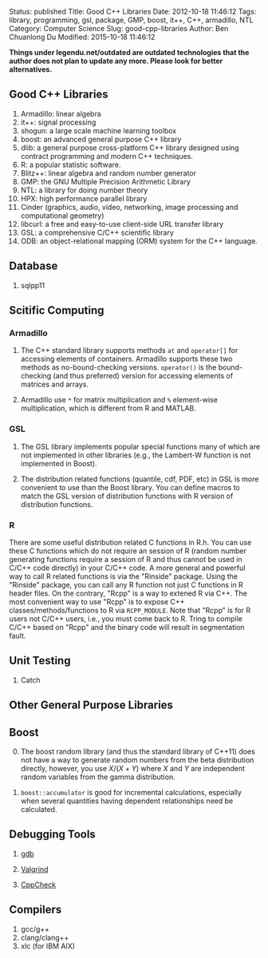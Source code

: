 Status: published
Title: Good C++ Libraries
Date: 2012-10-18 11:46:12
Tags: library, programming, gsl, package, GMP, boost, it++, C++, armadillo, NTL
Category: Computer Science
Slug: good-cpp-libraries
Author: Ben Chuanlong Du
Modified: 2015-10-18 11:46:12

**Things under legendu.net/outdated are outdated technologies that the author does not plan to update any more. Please look for better alternatives.**


## Good C++ Libraries

1. Armadillo: linear algebra
2. it++: signal processing
1. shogun: a large scale machine learning toolbox
0. boost: an advanced general purpose C++ library 
1. dlib: a general purpose cross-platform C++ library designed using contract programming and modern C++ techniques.
0. R: a popular statistic software. 
4. Blitz++: linear algebra and random number generator 
5. GMP: the GNU Multiple Precision Arithmetic Library
6. NTL: a library for doing number theory 
7. HPX: high performance parallel library
8. Cinder (graphics, audio, video, networking, image processing and computational geometry)
8. libcurl: a free and easy-to-use client-side URL transfer library
3. GSL: a comprehensive C/C++ scientific library
1. ODB: an object-relational mapping (ORM) system for the C++ language.

## Database

1. sqlpp11

## Scitific Computing

### Armadillo

1. The C++ standard library supports methods `at` and `operator[]` for accessing elements of containers. 
    Armadillo supports these two methods as no-bound-checking versions. 
    `operator()` is the bound-checking (and thus preferred) version for accessing elements of matrices and arrays.

2. Armadillo use `*` for matrix multiplication and `%` element-wise multiplication,
    which is different from R and MATLAB.

### GSL

1. The GSL library implements popular special functions many of which 
    are not implemented in other libraries 
    (e.g., the Lambert-W function is not implemented in Boost).

2. The distribution related functions (quantile, cdf, PDF, etc) in 
    GSL is more convenient to use than the Boost library. 
    You can define macros to match the GSL version of distribution functions with 
    R version of distribution functions.

### R

There are some useful distribution related C functions in R.h.
You can use these C functions which do not require an session of R 
(random number generating functions require a session of R and thus cannot be used in C/C++ code directly) 
in your C/C++ code.
A more general and powerful way to call R related functions is via the "Rinside" package. 
Using the "Rinside" package, 
you can call any R function not just C functions in R header files.
On the contrary, "Rcpp" is a way to extened R via C++. 
The most convenient way to use "Rcpp" is to expose C++ classes/methods/functions to R via `RCPP_MODULE`.
Note that "Rcpp" is for R users not C/C++ users,
i.e., you must come back to R. 
Tring to compile C/C++ based on "Rcpp" and the binary code will result in segmentation fault. 

## Unit Testing

1. Catch

## Other General Purpose Libraries

## Boost

0. The boost random library (and thus the standard library of C++11) does not have a way to generate 
    random numbers from the beta distribution directly, 
    however, you use $X/(X+Y)$ where $X$ and $Y$ are independent 
    random variables from the gamma distribution.

1. `boost::accumulator` is good for incremental calculations,
    especially when several quantities having dependent relationships need 
    be calculated. 

## Debugging Tools

1. [gdb](http://www.gnu.org/software/gdb/)

2. [Valgrind](http://valgrind.org/)

3. [CppCheck](http://cppcheck.sourceforge.net/)

## Compilers

1. gcc/g++
2. clang/clang++
3. xlc (for IBM AIX)
